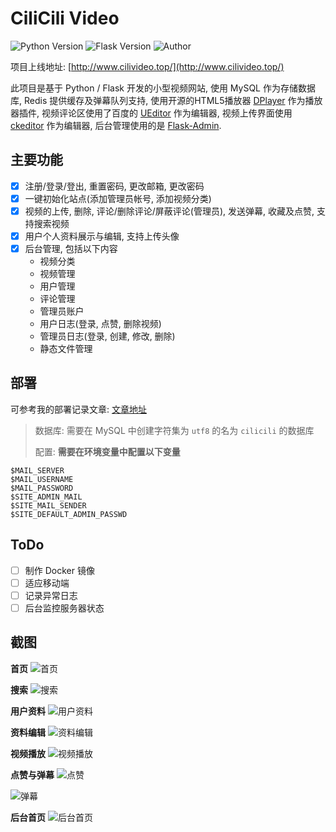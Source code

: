 # CiliCili Video
![Python Version](https://img.shields.io/badge/Python-3.6.3-blue.svg)
![Flask Version](https://img.shields.io/badge/Flask-0.12.2-green.svg)
![Author](https://img.shields.io/badge/Powered%20by-F1renze-blue.svg)

项目上线地址:  [http://www.cilivideo.top/](http://www.cilivideo.top/)

此项目是基于 Python / Flask 开发的小型视频网站, 使用 MySQL 作为存储数据库, Redis 提供缓存及弹幕队列支持, 使用开源的HTML5播放器 [DPlayer](https://github.com/MoePlayer/DPlayer) 作为播放器插件, 视频评论区使用了百度的 [UEditor](http://ueditor.baidu.com/website/) 作为编辑器, 视频上传界面使用 [ckeditor](https://ckeditor.com) 作为编辑器, 后台管理使用的是 [Flask-Admin](https://flask-admin.readthedocs.io/en/latest/).

## 主要功能
- [x] 注册/登录/登出, 重置密码, 更改邮箱, 更改密码
- [x] 一键初始化站点(添加管理员帐号, 添加视频分类)
- [x] 视频的上传, 删除, 评论/删除评论/屏蔽评论(管理员), 发送弹幕, 收藏及点赞, 支持搜索视频
- [x] 用户个人资料展示与编辑, 支持上传头像
- [x] 后台管理, 包括以下内容
	- 视频分类
	- 视频管理
	- 用户管理
	- 评论管理
	- 管理员账户
	- 用户日志(登录, 点赞, 删除视频)
	- 管理员日志(登录, 创建, 修改, 删除)
	- 静态文件管理

## 部署
可参考我的部署记录文章: [文章地址](http://www.f1renze.top/2018/05/17/Flask-Gunicorn-Nginx-%E9%83%A8%E7%BD%B2%E8%AE%B0%E5%BD%95/)
> 数据库: 需要在 MySQL 中创建字符集为 `utf8` 的名为 `cilicili` 的数据库
> 
> 配置: **需要在环境变量中配置以下变量**
```
$MAIL_SERVER 
$MAIL_USERNAME 
$MAIL_PASSWORD 
$SITE_ADMIN_MAIL 
$SITE_MAIL_SENDER 
$SITE_DEFAULT_ADMIN_PASSWD
```

## ToDo
- [ ] 制作 Docker 镜像
- [ ] 适应移动端
- [ ] 记录异常日志
- [ ] 后台监控服务器状态

## 截图
**首页**
![首页](./README_img/index.png)

**搜索**
![搜索](./README_img/search.png)

**用户资料**
![用户资料](./README_img/user_profile.png)

**资料编辑**
![资料编辑](./README_img/user_profile_edit.png)

**视频播放**
![视频播放](./README_img/video.png)

**点赞与弹幕**
![点赞](./README_img/like.png)

![弹幕](./README_img/danmu.png)

**后台首页**
![后台首页](./README_img/admin_index.png)